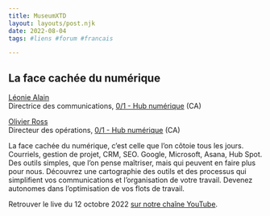 ```yaml
---
title: MuseumXTD  
layout: layouts/post.njk  
date: 2022-08-04
tags: #liens #forum #francais 

---
```

## La face cachée du numérique

[Léonie Alain](https://www.linkedin.com/in/leonie-alain-23202571/)  
Directrice des communications, [0/1 - Hub numérique](https://www.hub01.org/) (CA)

[Olivier Ross](https://ca.linkedin.com/in/olivier-ross-b6009854)  
Directeur des opérations, [0/1 - Hub numérique](https://www.hub01.org/) (CA)  

La face cachée du numérique, c’est celle que l’on côtoie tous les jours. Courriels, gestion de projet, CRM, SEO. Google, Microsoft, Asana, Hub Spot. Des outils simples, que l’on pense maîtriser, mais qui peuvent en faire plus pour nous. Découvrez une cartographie des outils et des processus qui simplifient vos communications et l’organisation de votre travail. Devenez autonomes dans l’optimisation de vos flots de travail.

  
Retrouver le live du 12 octobre 2022 [sur notre chaîne YouTube](https://www.youtube.com/channel/UCTZJM5WsXDkH8QgMdACUNyw).  